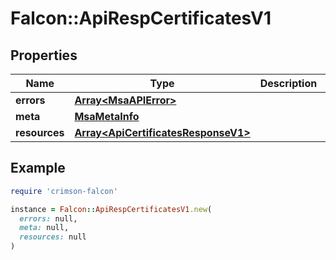 # Falcon::ApiRespCertificatesV1

## Properties

| Name | Type | Description | Notes |
| ---- | ---- | ----------- | ----- |
| **errors** | [**Array&lt;MsaAPIError&gt;**](MsaAPIError.md) |  | [optional] |
| **meta** | [**MsaMetaInfo**](MsaMetaInfo.md) |  |  |
| **resources** | [**Array&lt;ApiCertificatesResponseV1&gt;**](ApiCertificatesResponseV1.md) |  | [optional] |

## Example

```ruby
require 'crimson-falcon'

instance = Falcon::ApiRespCertificatesV1.new(
  errors: null,
  meta: null,
  resources: null
)
```

